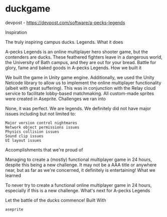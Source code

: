 # duckgame

devpost - https://devpost.com/software/a-pecks-legends

Inspiration

The truly inspiring campus ducks. Legends.
What it does

A-pecks Legends is an online multiplayer hero shooter game, but the contenders are ducks. These feathered fighters leave in a dangerous world, the University of Bath campus, and they are out for your bread. Battle for glory, fame and baked goods in A-pecks Legends.
How we built it

We built the game in Unity game engine. Additionally, we used the Unity Netcode library to allow us to implement the online multiplayer functionality (albeit with great suffering). This was in conjunction with the Relay cloud service to facilitate lobby-based matchmaking. All custom-made sprites were created in Aseprite.
Challenges we ran into

None, it was perfect. We are legends. We definitely did not have major issues including but not limited to:

    Major version control nightmares
    Network object permissions issues
    Physics collision issues
    Sound clip issues
    UI layout issues

Accomplishments that we're proud of

Managing to create a (mostly) functional multiplayer game in 24 hours, despite this being a new challenge. It may not be a AAA title or anywhere near, but as far as we're concerned, it definitely is entertaining!
What we learned

To never try to create a functional online multiplayer game in 24 hours, especially if this is a new challenge.
What's next for A-pecks Legends

Let the battle of the ducks commence!
Built With

    aseprite
